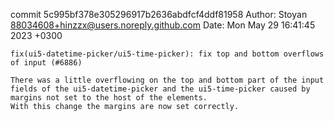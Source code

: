 commit 5c995bf378e305296917b2636abdfcf4ddf81958
Author: Stoyan <88034608+hinzzx@users.noreply.github.com>
Date:   Mon May 29 16:41:45 2023 +0300

    fix(ui5-datetime-picker/ui5-time-picker): fix top and bottom overflows of input (#6886)
    
    There was a little overflowing on the top and bottom part of the input fields of the ui5-datetime-picker and the ui5-time-picker caused by margins not set to the host of the elements.
    With this change the margins are now set correctly.
